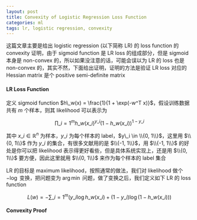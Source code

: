 ```yaml
---
layout: post
title: Convexity of Logistic Regression Loss Function
categories: ml
tags: lr, logistic regression, convexity
---
```


这篇文章主要是给出 logistic regression (以下简称 LR) 的 loss function 的 convexity 证明，由于 sigmoid function 是 LR loss 的组成部分，但是 sigmoid 本身是 non-convex 的，所以如果没注意的话，可能会误以为 LR 的 loss 也是 non-convex 的，其实不然，下面给出证明，证明的方法是验证 LR loss 对应的 Hessian matrix 是个 positive semi-definite matrix

#### LR Loss Function

定义 sigmoid function $h\_w(x) = \frac{1}{1 + \exp(-w^T x)}$，假设训练数据共有 $m$ 个样本，则其 likelihood 可以表示为

$$ \prod\_{i=1}^m h\_w(x\_i)^{y\_i} (1 - h\_w(x\_i))^{1 - y\_i} $$

其中 $x\_i \in \mathbb{R}^n$ 为样本，$y\_i$ 为每个样本的 label，$y\_i \in \\{0, 1\\}$，这里用 $\\{0, 1\\}$ 作为 $y\_i$ 的集合，有很多文献用的是 $\\{-1, 1\\}$，用 $\\{-1, 1\\}$ 的好处是你可以把 likelihood 表示得更好看些，但是具体系统实现上，还是用 $\\{0, 1\\}$ 要方便，因此这里就用 $\\{0, 1\\}$ 来作为每个样本的 label 集合

LR 的目标是 maximum likelihood，按照通常的做法，我们对 likelihood 做个 $-\log$ 变换，把问题变为 $\arg\min$ 问题，做了变换之后，我们定义如下 LR 的 loss function

$$ L(w) = -\sum\_{i=1}^m (y\_i \log h\_w(x\_i) + (1 - y\_i) \log (1 - h\_w(x\_i))) $$

#### Convexity Proof


